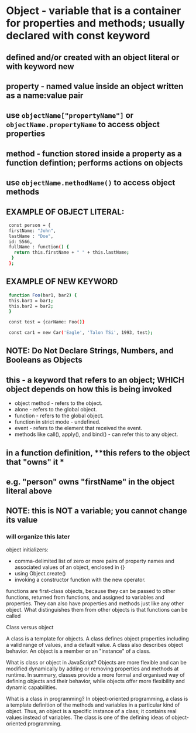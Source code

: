 # Object - variable that is a container for **properties** and **methods**; usually declared with **const** keyword

## defined and/or created with an **object literal** or with keyword **new**

## **property** - named value inside an object written as a name:value pair

## use `objectName["propertyName"]` or `objectName.propertyName` to access object properties

## **method** - function stored inside a property as a **function defintion**; performs actions on objects

## use `objectName.methodName()` to access object methods

## EXAMPLE OF **OBJECT LITERAL:**

  ```bash
   const person = {
   firstName: "John",
   lastName : "Doe",
   id: 5566,
   fullName : function() {
     return this.firstName + " " + this.lastName;
    }
   };
  ```

## EXAMPLE OF **NEW** KEYWORD

  ```bash
   function Foo(bar1, bar2) {
   this.bar1 = bar1;
   this.bar2 = bar2;
   }

   const test = {carName: Foo()}

   const car1 = new Car('Eagle', 'Talon TSi', 1993, test);
   ```

## **NOTE: Do Not Declare Strings, Numbers, and Booleans as Objects**

## **this** - a keyword that refers to an object; WHICH object depends on how **this** is being invoked

- object method - refers to the object.
- alone - refers to the global object.
- function - refers to the global object.
- function in strict mode - undefined.
- event - refers to the element that received the event.
- methods like call(), apply(), and bind() - can refer this to any object.

## in a function definition, **this refers to the object that "owns" it *

## e.g. "person" owns "firstName" in the object literal above

## NOTE: this is **NOT** a variable; you cannot change its value
  
### will organize this later

object initializers:

- comma-delimited list of zero or more pairs of property names and associated values of an object, enclosed in {}
- using Object.create()
- invoking a constructor function with the new operator.

functions are first-class objects, because they can be passed to other functions, returned from functions, and assigned to variables and properties. They can also have properties and methods just like any other object. What distinguishes them from other objects is that functions can be called

Class versus object

A class is a template for objects. A class defines object properties including a valid range of values, and a default value. A class also describes object behavior. An object is a member or an "instance" of a class.

What is class or object in JavaScript?
Objects are more flexible and can be modified dynamically by adding or removing properties and methods at runtime. In summary, classes provide a more formal and organised way of defining objects and their behavior, while objects offer more flexibility and dynamic capabilities.

What is a class in programming?
In object-oriented programming, a class is a template definition of the methods and variables in a particular kind of object. Thus, an object is a specific instance of a class; it contains real values instead of variables. The class is one of the defining ideas of object-oriented programming.
